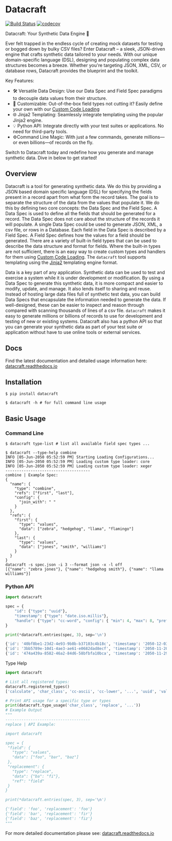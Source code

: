 Datacraft
=========

[![Build Status](https://circleci.com/gh/bbux-dev/datacraft/tree/develop.svg?style=shield)](https://circleci.com/gh/bbux-dev/datacraft/tree/main)
[![codecov](https://codecov.io/gh/bbux-dev/datacraft/branch/develop/graph/badge.svg?token=QFA9QZTQ05)](https://codecov.io/gh/bbux-dev/datacraft)

Datacraft: Your Synthetic Data Engine 🚀

Ever felt trapped in the endless cycle of creating mock datasets for testing or bogged down by bulky CSV files?
Enter Datacraft – a sleek, JSON-driven engine that crafts synthetic data tailored to your needs. With our unique
domain-specific language (DSL), designing and populating complex data structures becomes a breeze. Whether you're
targeting JSON, XML, CSV, or database rows, Datacraft provides the blueprint and the toolkit.

Key Features:

* 🛠️ Versatile Data Design: Use our Data Spec and Field Spec paradigms to decouple data values from their structure.
* 🔧 Customizable: Out-of-the-box field types not cutting it? Easily define your own with our 
[Custom Code Loading](https://datacraft.readthedocs.io/en/develop/usage.html#custom-code)
* 🌐 Jinja2 Templating: Seamlessly integrate templating using the popular Jinja2 engine.
* 💡 Python API: Integrate directly with your test suites or applications. No need for third-party tools.
* ⚙️Command Line Magic: With just a few commands, generate millions—or even billions—of records on the fly.

Switch to Datacraft today and redefine how you generate and manage synthetic data. Dive in below to get started!


Overview
--------

Datacraft is a tool for generating synthetic data. We do this by providing a JSON based domain specific language 
(DSL) for specifying the fields present in a record apart from what form the record takes. The goal is to separate 
the structure of the data from the values that populate it. We do this by defining two core concepts: the Data Spec 
and the Field Spec. A Data Spec is used to define all the fields that should be generated for a record. The Data 
Spec does not care about the structure of the records it will populate. A single Data Spec could be used to generate
JSON, XML, a csv file, or rows in a Database. Each field in the Data Spec is described by a Field Spec. A Field Spec 
defines how the values for a field should be generated. There are a variety of built-in field types that can be used 
to describe the data structure and format for fields. Where the built-in types are not sufficient, there is an easy 
way to create custom types and handlers for them using
[Custom Code Loading](https://datacraft.readthedocs.io/en/develop/usage.html#custom-code). The `datacraft` tool 
supports templating using the [Jinja2](https://pypi.org/project/Jinja2/) templating engine format.

Data is a key part of any application. Synthetic data can be used to test and exercise a system while it is under 
development or modification. By using a Data Spec to generate this synthetic data, it is more compact and easier to 
modify, update, and manage. It also lends itself to sharing and reuse. Instead of hosting large data files full of 
synthetic test data, you can build Data Specs that encapsulate the information needed to generate the data. If 
well-designed, these can be easier to inspect and reason through compared with scanning thousands of lines of a csv 
file. `datacraft` makes it easy to generate millions or billions of records to use for development and testing of 
new or existing systems. Datacraft also has a python API so that you can generate your synthetic data as part of your
test suite or application without have to use online tools or external services.

Docs
----

Find the latest documentation and detailed usage information here:
[datacraft.readthedocs.io](https://datacraft.readthedocs.io/en/latest/index.html)

Installation
------------

```shell
$ pip install datacraft

$ datacraft -h # for full command line usage
```

Basic Usage
-----------

### Command Line

```shell
$ datacraft type-list # list all available field spec types ...
```

```shell
$ datacraft --type-help combine
INFO [05-Jun-2050 05:52:59 PM] Starting Loading Configurations...
INFO [05-Jun-2050 05:52:59 PM] Loading custom type loader: core
INFO [05-Jun-2050 05:52:59 PM] Loading custom type loader: xeger
-------------------------------------
combine | Example Spec:
{
  "name": {
    "type": "combine",
    "refs": ["first", "last"],
    "config": {
      "join_with": " "
    }
  },
  "refs": {
    "first": {
      "type": "values",
      "data": ["zebra", "hedgehog", "llama", "flamingo"]
    },
    "last": {
      "type": "values",
      "data": ["jones", "smith", "williams"]
    }
  }
}
datacraft -s spec.json -i 3 --format json -x -l off
[{"name": "zebra jones"}, {"name": "hedgehog smith"}, {"name": "llama williams"}]
```

### Python API

```python
import datacraft

spec = {
    "id": {"type": "uuid"},
    "timestamp": {"type": "date.iso.millis"},
    "handle": {"type": "cc-word", "config": { "min": 4, "max": 8, "prefix": "@" } }
}

print(*datacraft.entries(spec, 3), sep='\n')
```

```python
{'id': '40bf8be1-23d2-4e93-9b8b-b37103c4b18c', 'timestamp': '2050-12-03T20:40:03.709', 'handle': '@WPNn'}
{'id': '3bb5789e-10d1-4ae3-ae61-e0682dad8ecf', 'timestamp': '2050-11-20T02:57:48.131', 'handle': '@kl1KUdtT'}
{'id': '474a439a-8582-46a2-84d6-58bfbfa10bca', 'timestamp': '2050-11-29T18:08:44.971', 'handle': '@XDvquPI'}
```

Type Help

```python
import datacraft

# List all registered types:
datacraft.registered_types()
['calculate', 'char_class', 'cc-ascii', 'cc-lower', '...', 'uuid', 'values', 'replace', 'regex_replace']

# Print API usage for a specific type or types
print(datacraft.type_usage('char_class', 'replace', '...'))
# Example Output
"""
-------------------------------------
replace | API Example:

import datacraft

spec = {
 "field": {
   "type": "values",
   "data": ["foo", "bar", "baz"]
 },
 "replacement": {
   "type": "replace",
   "data": {"ba": "fi"},
   "ref": "field"
 }
}

print(*datacraft.entries(spec, 3), sep='\n')

{'field': 'foo', 'replacement': 'foo'}
{'field': 'bar', 'replacement': 'fir'}
{'field': 'baz', 'replacement': 'fiz'}
"""
```

For more detailed documentation please see: 
[datacraft.readthedocs.io](https://datacraft.readthedocs.io/en/latest/index.html)

